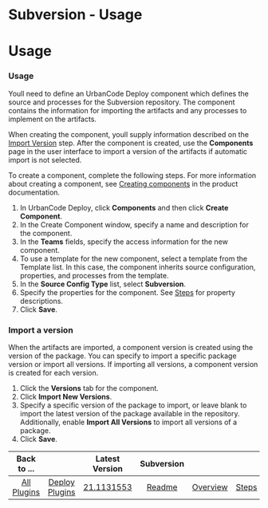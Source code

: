 
Subversion - Usage
==================

# Usage



### Usage




 


Youll need to define an UrbanCode Deploy component which defines the source and processes for the Subversion repository. The component contains the information for importing the artifacts and any processes to implement on the artifacts.


When creating the component, youll supply information described on the [Import Version](#steps) step. After the component is created, use the **Components** page in the user interface to import a version of the artifacts if automatic import is not selected.


To create a component, complete the following steps. For more information about creating a component, see [Creating components](http://www-01.ibm.com/support/knowledgecenter/SS4GSP_7.0.2/com.ibm.udeploy.doc/topics/comp_create.html "Creating components") in the product documentation.


1. In UrbanCode Deploy, click **Components** and then click **Create Component**.
2. In the Create Component window, specify a name and description for the component.
3. In the **Teams** fields, specify the access information for the new component.
4. To use a template for the new component, select a template from the Template list. In this case, the component inherits source configuration, properties, and processes from the template.
5. In the **Source Config Type** list, select **Subversion**.
6. Specify the properties for the component. See [Steps](#steps) for property descriptions.
7. Click **Save**.


### Import a version


When the artifacts are imported, a component version is created using the version of the package. You can specify to import a specific package version or import all versions. If importing all versions, a component version is created for each version. 


1. Click the **Versions** tab for the component.
2. Click **Import New Versions**.
3. Specify a specific version of the package to import, or leave blank to import the latest version of the package available in the repository. Additionally, enable **Import All Versions** to import all versions of a package.
4. Click **Save**.


|Back to ...||Latest Version|Subversion ||||
| :---: | :---: | :---: | :---: | :---: | :---: | :---: |
|[All Plugins](../../index.md)|[Deploy Plugins](../README.md)|[21.1131553]()|[Readme](README.md)|[Overview](overview.md)|[Steps](steps.md)|[Downloads](downloads.md)|
